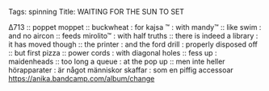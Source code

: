 Tags: spinning
Title: WAITING FOR THE SUN TO SET 
  
∆713 :: poppet moppet :: buckwheat : for kajsa ™ : with mandy™ :: like swim : and no aircon :: feeds mirolito™ : with half truths :: there is indeed a library : it has moved though :: the printer : and the ford drill : properly disposed off :: but first pizza :: power cords : with diagonal holes :: fess up : maidenheads :: too long a queue : at the pop up :: men inte heller hörapparater : är något människor skaffar : som en piffig accessoar
<https://anika.bandcamp.com/album/change>  
